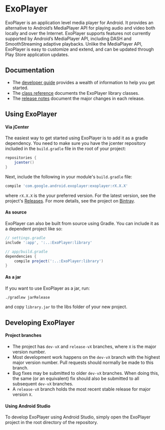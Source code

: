 # ExoPlayer #

ExoPlayer is an application level media player for Android. It provides an
alternative to Android’s MediaPlayer API for playing audio and video both
locally and over the Internet. ExoPlayer supports features not currently
supported by Android’s MediaPlayer API, including DASH and SmoothStreaming
adaptive playbacks. Unlike the MediaPlayer API, ExoPlayer is easy to customize
and extend, and can be updated through Play Store application updates.

## Documentation ##

* The [developer guide][] provides a wealth of information to help you get
  started.
* The [class reference][] documents the ExoPlayer library classes.
* The [release notes][] document the major changes in each release.

[developer guide]: https://google.github.io/ExoPlayer/guide.html
[class reference]: https://google.github.io/ExoPlayer/doc/reference
[release notes]: https://github.com/google/ExoPlayer/blob/dev-v2/RELEASENOTES.md

## Using ExoPlayer ##

#### Via jCenter ####

The easiest way to get started using ExoPlayer is to add it as a gradle
dependency. You need to make sure you have the jcenter repository included in
the `build.gradle` file in the root of your project:

```gradle
repositories {
    jcenter()
}
```

Next, include the following in your module's `build.gradle` file:

```gradle
compile 'com.google.android.exoplayer:exoplayer:rX.X.X'
```

where `rX.X.X` is the your preferred version. For the latest version, see the
project's [Releases][]. For more details, see the project on [Bintray][].

[Releases]: https://github.com/google/ExoPlayer/releases
[Bintray]: https://bintray.com/google/exoplayer/exoplayer/view

#### As source ####

ExoPlayer can also be built from source using Gradle. You can include it as a
dependent project like so:

```gradle
// settings.gradle
include ':app', ':..:ExoPlayer:library'

// app/build.gradle
dependencies {
    compile project(':..:ExoPlayer:library')
}
```

#### As a jar ####

If you want to use ExoPlayer as a jar, run:

```sh
./gradlew jarRelease
```

and copy `library.jar` to the libs folder of your new project.

## Developing ExoPlayer ##

#### Project branches ####

  * The project has `dev-vX` and `release-vX` branches, where `X` is the major
    version number.
  * Most development work happens on the `dev-vX` branch with the highest major
    version number. Pull requests should normally be made to this branch.
  * Bug fixes may be submitted to older `dev-vX` branches. When doing this, the
    same (or an equivalent) fix should also be submitted to all subsequent
    `dev-vX` branches.
  * A `release-vX` branch holds the most recent stable release for major version
    `X`.

#### Using Android Studio ####

To develop ExoPlayer using Android Studio, simply open the ExoPlayer project in
the root directory of the repository.
